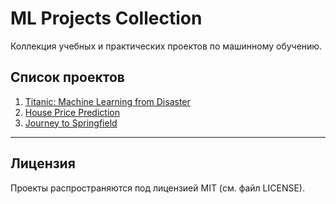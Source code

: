 # ML Projects Collection

Коллекция учебных и практических проектов по машинному обучению.

## Список проектов

1. [Titanic: Machine Learning from Disaster](./titanic/README.md)
2. [House Price Prediction](./house_price/README.md)
3. [Journey to Springfield](./Journey%20to%20Springfield/README.md)

---

## Лицензия

Проекты распространяются под лицензией MIT (см. файл LICENSE).
